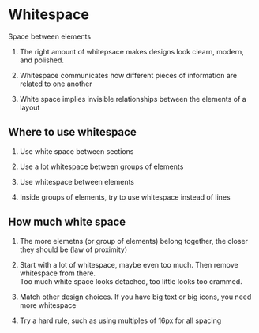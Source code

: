 # Whitespace

Space between elements

1.  The right amount of whitepsace makes designs look clearn, modern, and polished.

2.  Whitespace communicates how different pieces of information are related to one another

3.  White space implies invisible relationships between the elements of a layout

## Where to use whitespace

1.  Use white space between sections

2.  Use a lot whitespace between groups of elements

3.  Use whitespace between elements

4.  Inside groups of elements, try to use whitespace instead of lines

## How much white space

1.  The more elemetns (or group of elements) belong together, the closer they should be (law of proximity)

2.  Start with a lot of whitespace, maybe even too much. Then remove whitespace from there.  
    Too much white space looks detached, too little looks too crammed.

3.  Match other design choices. If you have big text or big icons, you need more whitespace

4.  Try a hard rule, such as using multiples of 16px for all spacing
